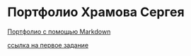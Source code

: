 # Портфолио Храмова Сергея
<a href="https://github.com/Serega89Kh/Serega89Kh.github.io/blob/master/BIO.md">Портфолио с помощью Markdown</a>

<a href="https://github.com/VexelB/main/blob/master/index.js">ссылка на первое задание</a>
